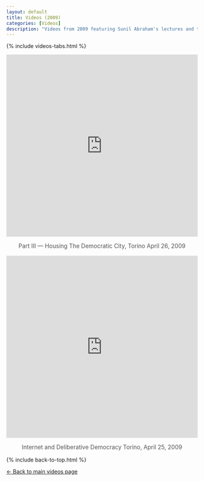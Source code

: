 ```yaml
---
layout: default
title: Videos (2009)
categories: [Videos]
description: "Videos from 2009 featuring Sunil Abraham's lectures and talks."  
---
```


{% include videos-tabs.html %}

<iframe width="100%" height="480"
src="https://www.youtube.com/embed/S--mHMswxRA?autoplay=0"
title="Part III — Housing The Democratic City, Torino April 26, 2009"
frameborder="0"
allow="accelerometer; clipboard-write; encrypted-media; gyroscope; picture-in-picture"
allowfullscreen></iframe>
<p style="text-align:center; font-size:0.95rem; color:#555;">Part III — Housing The Democratic City, Torino April 26, 2009</p>

<iframe width="100%" height="480"
src="https://www.youtube.com/embed/d2O4CGkIyOs?autoplay=0"
title="Internet and Deliberative Democracy Torino, April 25, 2009"
frameborder="0"
allow="accelerometer; clipboard-write; encrypted-media; gyroscope; picture-in-picture"
allowfullscreen></iframe>
<p style="text-align:center; font-size:0.95rem; color:#555;">Internet and Deliberative Democracy Torino, April 25, 2009</p>

{% include back-to-top.html %}

[← Back to main videos page](/videos)
